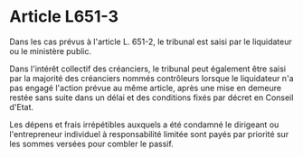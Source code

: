 # Article L651-3

Dans les cas prévus à l'article L. 651-2, le tribunal est saisi par le liquidateur ou le ministère public.

Dans l'intérêt collectif des créanciers, le tribunal peut également être saisi par la majorité des créanciers nommés contrôleurs lorsque le liquidateur n'a pas engagé l'action prévue au même article, après une mise en demeure restée sans suite dans un délai et des conditions fixés par décret en Conseil d'Etat.

Les dépens et frais irrépétibles auxquels a été condamné le dirigeant ou l'entrepreneur individuel à responsabilité limitée sont payés par priorité sur les sommes versées pour combler le passif.
